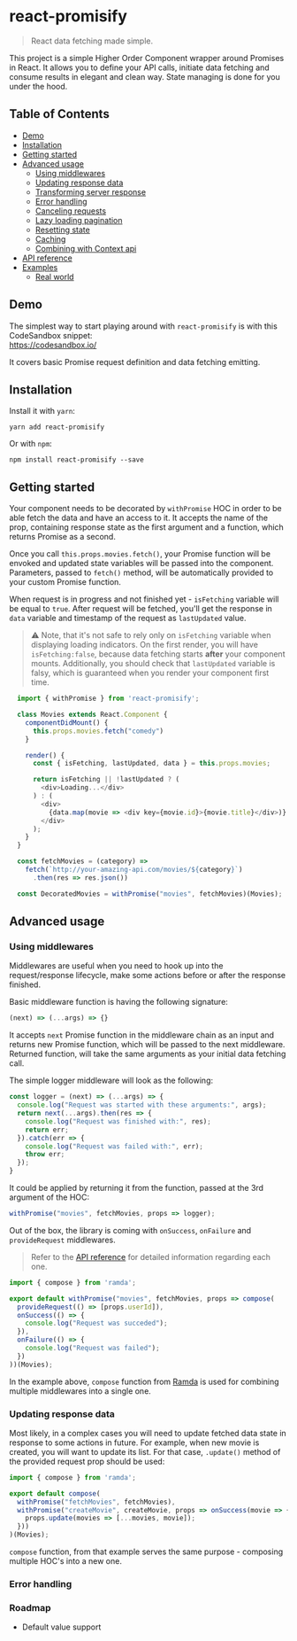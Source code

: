 # react-promisify
> React data fetching made simple.

This project is a simple Higher Order Component wrapper around Promises in React. It allows you to define your API calls, initiate data fetching and consume results in elegant and clean way. State managing is done for you under the hood.

## Table of Contents
- [Demo](#demo)
- [Installation](#installation)
- [Getting started](#getting-started)
- [Advanced usage](#advanced-usage)
  - [Using middlewares](#using-middlewares)
  - [Updating response data](#updating-response-data)
  - [Transforming server response](#transforming-server-response)
  - [Error handling](#error-handling)
  - [Canceling requests](#canceling-requests)
  - [Lazy loading pagination](#lazy-loading-pagination)
  - [Resetting state](#resetting-state)
  - [Caching](#caching)
  - [Combining with Context api](#combining-with-context-api)
- [API reference](#api-reference)
- [Examples](#examples)
  - [Real world](#real-world)

## Demo
The simplest way to start playing around with `react-promisify` is with this CodeSandbox snippet:
<br/>
https://codesandbox.io/

It covers basic Promise request definition and data fetching emitting.

## Installation
Install it with `yarn`:
```
yarn add react-promisify
```
Or with `npm`:
```
npm install react-promisify --save
```

## Getting started
Your component needs to be decorated by `withPromise` HOC in order to be able fetch the data and have an access to it. It accepts the name of the prop, containing response state as the first argument and a function, which returns Promise as a second.

Once you call `this.props.movies.fetch()`, your Promise function will be envoked and updated state variables will be passed into the component. Parameters, passed to `fetch()` method, will be automatically provided to your custom Promise function.

When request is in progress and not finished yet - `isFetching` variable will be equal to `true`.
After request will be fetched, you'll get the response in `data` variable and timestamp of the request as `lastUpdated` value.

> ⚠️ Note, that it's not safe to rely only on `isFetching` variable when displaying loading indicators. On the first render, you will have `isFetching:false`, because data fetching starts **after** your component mounts. Additionally, you should check that `lastUpdated` variable is falsy, which is guaranteed when you render your component first time.
```javascript
  import { withPromise } from 'react-promisify';

  class Movies extends React.Component {
    componentDidMount() {
      this.props.movies.fetch("comedy")
    }

    render() {
      const { isFetching, lastUpdated, data } = this.props.movies;

      return isFetching || !lastUpdated ? (
        <div>Loading...</div>
      ) : (
        <div>
          {data.map(movie => <div key={movie.id}>{movie.title}</div>)}
        </div>
      );
    }
  }

  const fetchMovies = (category) =>
    fetch(`http://your-amazing-api.com/movies/${category}`)
      .then(res => res.json())

  const DecoratedMovies = withPromise("movies", fetchMovies)(Movies);
```

## Advanced usage
### Using middlewares
Middlewares are useful when you need to hook up into the request/response lifecycle, make some actions before or after the response finished.

Basic middleware function is having the following signature:
```javascript
(next) => (...args) => {}
```
It accepts `next` Promise function in the middleware chain as an input and returns new Promise function, which will be passed to the next middleware. Returned function, will take the same arguments as your initial data fetching call.

The simple logger middleware will look as the following:
```javascript
const logger = (next) => (...args) => {
  console.log("Request was started with these arguments:", args);
  return next(...args).then(res => {
    console.log("Request was finished with:", res);
    return err;
  }).catch(err => {
    console.log("Request was failed with:", err);
    throw err;
  });
}
```

It could be applied by returning it from the function, passed at the 3rd argument of the HOC:
```javascript
withPromise("movies", fetchMovies, props => logger);
```

Out of the box, the library is coming with `onSuccess`, `onFailure` and `provideRequest` middlewares.
> Refer to the [API reference](#api-reference) for detailed information regarding each one.
```javascript
import { compose } from 'ramda';

export default withPromise("movies", fetchMovies, props => compose(
  provideRequest(() => [props.userId]),
  onSuccess(() => {
    console.log("Request was succeded");
  }),
  onFailure(() => {
    console.log("Request was failed");
  })
))(Movies);
```
In the example above, `compose` function from [Ramda](https://ramdajs.com/docs/#compose) is used for combining multiple middlewares into a single one.

### Updating response data
Most likely, in a complex cases you will need to update fetched data state in response to some actions in future. For example, when new movie is created, you will want to update its list.
For that case, `.update()` method of the provided request prop should be used:
```javascript
import { compose } from 'ramda';

export default compose(
  withPromise("fetchMovies", fetchMovies),
  withPromise("createMovie", createMovie, props => onSuccess(movie => {
    props.update(movies => [...movies, movie]);
  }))
)(Movies);
```
`compose` function, from that example serves the same purpose - composing multiple HOC's into a new one.

### Error handling

### Roadmap
- Default value support